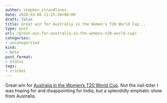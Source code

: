 ```yaml
---
author: stephen_strandlines
date: 2020-03-08 11:25:28+00:00
draft: false
title: Great win for Australia in the Women's T20 World Cup...
type: post
url: /great-win-for-australia-in-the-womens-t20-world-cup/
categories:
- uncategorised
kind:
- Note
post_format:
- Status
tags:
- cricket
---
```


Great win for [Australia in the Women’s T20 World Cup](https://www.bbc.co.uk/sport/cricket/51789306). Not the nail-biter I was hoping for and disappointing for India, but a splendidly emphatic show from Australia.
